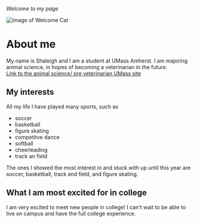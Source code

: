 _Welcome to my page_

![image of Welcome Cat](https://octodex.github.com/images/welcometocat.png)

 # **About me**
My name is Shaleigh and I am a student at UMass Amherst. I am majoring animal science, in hopes of becoming a veterinarian in the future.  
[Link to the animal science/ pre veterinarian UMass site](https://www.vasci.umass.edu/undergraduate/animal-science-major)  

 ## **My interests**
All my life I have played many sports, such as 
  * soccer
  * basketball
  * figure skating
  * competitve dance
  * softball
  * cheerleading
  * track an field

The ones I showed the most interest in and stuck with up until this year are soccer, basketball, track and field, and figure skating.  
## **What I am most excited for in college**
I am very excited to meet new people in college! I can't wait to be able to live on campus and have the full college experience.  













